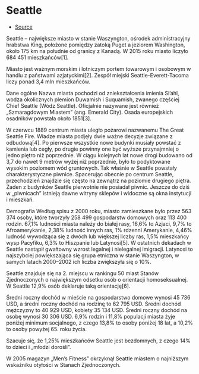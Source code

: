 # Seattle

- [Source](https://pl.wikipedia.org/wiki/Seattle)

Seattle – największe miasto w stanie Waszyngton, ośrodek administracyjny hrabstwa King, położone pomiędzy zatoką Puget a jeziorem Washington, około 175 km na południe od granicy z Kanadą. W 2015 roku miasto liczyło 684 451 mieszkańców[1].

Miasto jest ważnym morskim i lotniczym portem towarowym i osobowym w handlu z państwami azjatyckimi[2]. Zespół miejski Seattle-Everett-Tacoma liczy ponad 3,4 mln mieszkańców.

Dane ogólne
Nazwa miasta pochodzi od zniekształcenia imienia Si’ahl, wodza okolicznych plemion Duwamish i Suquamish, zwanego częściej Chief Seattle (Wódz Seattle). Oficjalnie nazywane jest również „Szmaragdowym Miastem” (ang. Emerald City). Osada europejskich osadników powstała około 1851[3].

W czerwcu 1889 centrum miasta uległo pożarowi nazwanemu The Great Seattle Fire. Władze miasta podjęły dwie ważne decyzje związane z odbudową[4]. Po pierwsze wszystkie nowe budynki musiały powstać z kamienia lub cegły, po drugie powinny one być wyższe przynajmniej o jedno piętro niż poprzednie. W ciągu kolejnych lat nowe drogi budowano od 3,7 do nawet 9 metrów wyżej niż poprzednie, było to podyktowane wysokim poziomem wód gruntowych. Tak właśnie w Seattle powstały charakterystyczne piwnice. Spacerując obecnie po centrum Seattle, przechodzień znajdzie się często na zewnątrz na poziomie drugiego piętra. Żaden z budynków Seattle pierwotnie nie posiadał piwnic. Jeszcze do dziś w „piwnicach” istnieją dawne witryny sklepów i widoczne są okna instytucji i mieszkań.

Demografia
Według spisu z 2000 roku, miasto zamieszkane było przez 563 374 osoby, które tworzyły 258 499 gospodarstw domowych oraz 113 400 rodzin. 67,1% ludności miasta należy do białej rasy, 16,6% to Azjaci, 9,7% to Afroamerykanie, 2,38% ludność innych ras, 1% rdzenni Amerykanie, 4,46% ludność wywodząca się z dwóch lub większej liczby ras, 1,5% mieszkańcy wysp Pacyfiku, 6,3% to Hiszpanie lub Latynosi[5]. W ostatnich dekadach w Seattle nastąpił gwałtowny wzrost legalnej i nielegalnej imigracji. Latynosi to najszybciej powiększająca się grupa etniczna w stanie Waszyngton, w samych latach 2000–2002 ich liczba zwiększyła się o 10%.

Seattle znajduje się na 2. miejscu w rankingu 50 miast Stanów Zjednoczonych o największym odsetku osób o orientacji homoseksualnej. W Seattle 12,9% osób deklaruje taką orientację[6].

Średni roczny dochód w mieście na gospodarstwo domowe wynosi 45 736 USD, a średni roczny dochód na rodzinę to 62 795 USD. Średni dochód mężczyzny to 40 929 USD, kobiety 35 134 USD. Średni roczny dochód na osobę wynosi 30 306 USD. 6,9% rodzin i 11,8% populacji miasta żyje poniżej minimum socjalnego, z czego 13,8% to osoby poniżej 18 lat, a 10,2% to osoby powyżej 65. roku życia.

Szacuje się, że 1,25% mieszkańców Seattle jest bezdomnych, z czego 14% to dzieci i „młodzi dorośli”.

W 2005 magazyn „Men’s Fitness” okrzyknął Seattle miastem o najniższym wskaźniku otyłości w Stanach Zjednoczonych.

<!--- cspell:ignore Si’ahl Duwamish Suquamish -->
